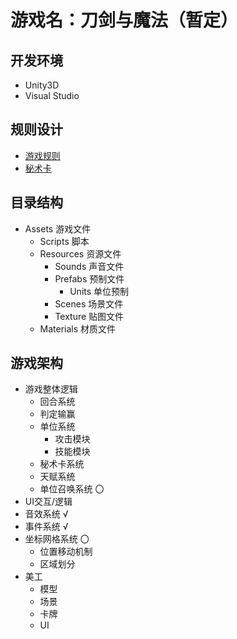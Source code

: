 # 游戏名：刀剑与魔法（暂定）
## 开发环境
* Unity3D
* Visual Studio
## 规则设计
* [游戏规则](https://github.com/BATTLEHAWK00/MyFirstGame/blob/master/GameRules.md)<br>
* [秘术卡](https://github.com/BATTLEHAWK00/MyFirstGame/blob/master/Cards.md)
## 目录结构
* Assets 游戏文件
    * Scripts 脚本
    * Resources 资源文件
        * Sounds 声音文件
        * Prefabs 预制文件
            * Units 单位预制
        * Scenes 场景文件
        * Texture 贴图文件
    * Materials 材质文件
## 游戏架构
* 游戏整体逻辑
    * 回合系统
    * 判定输赢
    * 单位系统
        * 攻击模块
        * 技能模块
    * 秘术卡系统
    * 天赋系统
    * 单位召唤系统 〇
* UI交互/逻辑
* 音效系统 √
* 事件系统 √
* 坐标网格系统 〇
    * 位置移动机制
    * 区域划分
* 美工
    * 模型
    * 场景
    * 卡牌
    * UI
